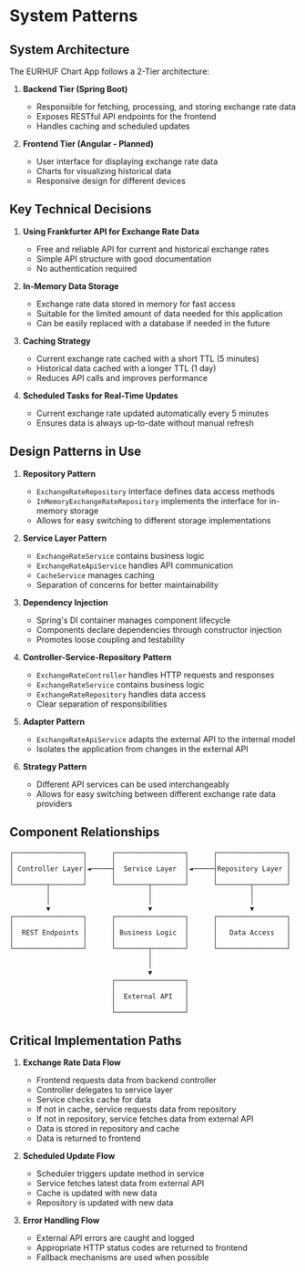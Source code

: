 # System Patterns

## System Architecture

The EURHUF Chart App follows a 2-Tier architecture:

1. **Backend Tier (Spring Boot)**
   - Responsible for fetching, processing, and storing exchange rate data
   - Exposes RESTful API endpoints for the frontend
   - Handles caching and scheduled updates

2. **Frontend Tier (Angular - Planned)**
   - User interface for displaying exchange rate data
   - Charts for visualizing historical data
   - Responsive design for different devices

## Key Technical Decisions

1. **Using Frankfurter API for Exchange Rate Data**
   - Free and reliable API for current and historical exchange rates
   - Simple API structure with good documentation
   - No authentication required

2. **In-Memory Data Storage**
   - Exchange rate data stored in memory for fast access
   - Suitable for the limited amount of data needed for this application
   - Can be easily replaced with a database if needed in the future

3. **Caching Strategy**
   - Current exchange rate cached with a short TTL (5 minutes)
   - Historical data cached with a longer TTL (1 day)
   - Reduces API calls and improves performance

4. **Scheduled Tasks for Real-Time Updates**
   - Current exchange rate updated automatically every 5 minutes
   - Ensures data is always up-to-date without manual refresh

## Design Patterns in Use

1. **Repository Pattern**
   - `ExchangeRateRepository` interface defines data access methods
   - `InMemoryExchangeRateRepository` implements the interface for in-memory storage
   - Allows for easy switching to different storage implementations

2. **Service Layer Pattern**
   - `ExchangeRateService` contains business logic
   - `ExchangeRateApiService` handles API communication
   - `CacheService` manages caching
   - Separation of concerns for better maintainability

3. **Dependency Injection**
   - Spring's DI container manages component lifecycle
   - Components declare dependencies through constructor injection
   - Promotes loose coupling and testability

4. **Controller-Service-Repository Pattern**
   - `ExchangeRateController` handles HTTP requests and responses
   - `ExchangeRateService` contains business logic
   - `ExchangeRateRepository` handles data access
   - Clear separation of responsibilities

5. **Adapter Pattern**
   - `ExchangeRateApiService` adapts the external API to the internal model
   - Isolates the application from changes in the external API

6. **Strategy Pattern**
   - Different API services can be used interchangeably
   - Allows for easy switching between different exchange rate data providers

## Component Relationships

```
┌─────────────────┐      ┌─────────────────┐      ┌─────────────────┐
│                 │      │                 │      │                 │
│ Controller Layer│◄─────┤  Service Layer  │◄─────┤Repository Layer │
│                 │      │                 │      │                 │
└────────┬────────┘      └────────┬────────┘      └────────┬────────┘
         │                        │                        │
         │                        │                        │
         ▼                        ▼                        ▼
┌─────────────────┐      ┌─────────────────┐      ┌─────────────────┐
│                 │      │                 │      │                 │
│  REST Endpoints │      │ Business Logic  │      │   Data Access   │
│                 │      │                 │      │                 │
└─────────────────┘      └────────┬────────┘      └─────────────────┘
                                  │
                                  │
                                  ▼
                         ┌─────────────────┐
                         │                 │
                         │  External API   │
                         │                 │
                         └─────────────────┘
```

## Critical Implementation Paths

1. **Exchange Rate Data Flow**
   - Frontend requests data from backend controller
   - Controller delegates to service layer
   - Service checks cache for data
   - If not in cache, service requests data from repository
   - If not in repository, service fetches data from external API
   - Data is stored in repository and cache
   - Data is returned to frontend

2. **Scheduled Update Flow**
   - Scheduler triggers update method in service
   - Service fetches latest data from external API
   - Cache is updated with new data
   - Repository is updated with new data

3. **Error Handling Flow**
   - External API errors are caught and logged
   - Appropriate HTTP status codes are returned to frontend
   - Fallback mechanisms are used when possible